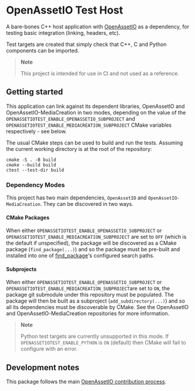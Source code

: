 # OpenAssetIO Test Host

A bare-bones C++ host application with [OpenAssetIO](https://github.com/OpenAssetIO/OpenAssetIO)
as a dependency, for testing basic integration (linking, headers, etc).

Test targets are created that simply check that C++, C and
Python components can be imported.

> **Note**
>
> This project is intended for use in CI and not used as a reference.

## Getting started

This application can link against its dependent libraries, OpenAssetIO
and OpenAssetIO-MediaCreation in two modes, depending on
the value of the `OPENASSETIOTEST_ENABLE_OPENASSETIO_SUBPROJECT` and
`OPENASSETIOTEST_ENABLE_MEDIACREATION_SUBPROJECT` CMake variables
respectively - see below.

The usual CMake steps can be used to build and run the tests. Assuming
the current working directory is at the root of the repository:

```shell
cmake -S . -B build
cmake --build build
ctest --test-dir build
```

### Dependency Modes

This project has two main dependencies, `OpenAssetIO` and
`OpenAssetIO-MediaCreation`. They can be discovered in two ways.

#### CMake Packages

When either `OPENASSETIOTEST_ENABLE_OPENASSETIO_SUBPROJECT` or
`OPENASSETIOTEST_ENABLE_MEDIACREATION_SUBPROJECT` are set to `OFF`
(which is the default if unspecified), the package will be discovered as
a CMake package (`find_package(...)`) and so the package must be
pre-built and installed into one of
[find_package](https://cmake.org/cmake/help/v3.21/command/find_package.html)'s
configured search paths.

#### Subprojects

When either `OPENASSETIOTEST_ENABLE_OPENASSETIO_SUBPROJECT` or
`OPENASSETIOTEST_ENABLE_MEDIACREATION_SUBPROJECT`are set to `ON`, the
package git submodule under this repository must be populated. The
package will then be built as a subproject (`add_subdirectory(...)`) and
so all its dependencies must be discoverable by CMake. See the
OpenAssetIO and OpenAssetIO-MediaCreation repositories for more
information.

> **Note**
>
> Python test targets are currently unsupported in this mode. If
> `OPENASSETIOTEST_ENABLE_PYTHON` is `ON` (default) then CMake will fail
> to configure with an error.

## Development notes

This package follows the main
[OpenAssetIO contribution process](https://github.com/OpenAssetIO/OpenAssetIO/blob/main/contributing/PROCESS.md).
